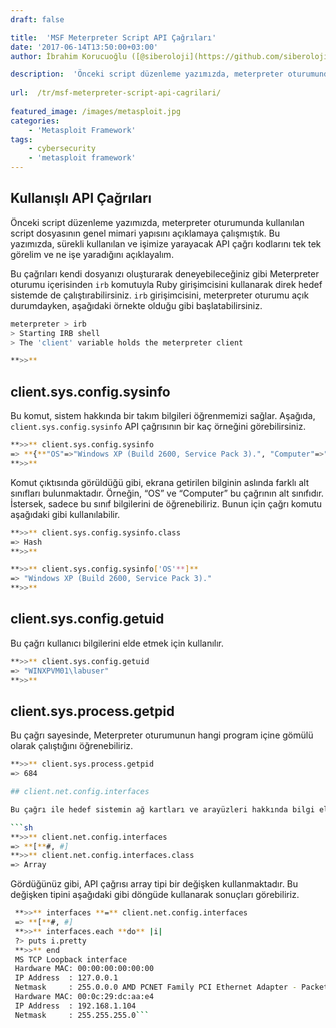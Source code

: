 ```yaml
---
draft: false

title:  'MSF Meterpreter Script API Çağrıları'
date: '2017-06-14T13:50:00+03:00'
author: İbrahim Korucuoğlu ([@siberoloji](https://github.com/siberoloji))

description:  'Önceki script düzenleme yazımızda, meterpreter oturumunda kullanılan script dosyasının genel mimari yapısını açıklamaya çalışmıştık. Bu yazımızda, sürekli kullanılan ve işimize yarayacak API çağrı kodlarını tek tek görelim ve ne işe yaradığını açıklayalım.' 
 
url:  /tr/msf-meterpreter-script-api-cagrilari/
 
featured_image: /images/metasploit.jpg
categories:
    - 'Metasploit Framework'
tags:
    - cybersecurity
    - 'metasploit framework'
---
```



## Kullanışlı API Çağrıları



Önceki script düzenleme yazımızda, meterpreter oturumunda kullanılan script dosyasının genel mimari yapısını açıklamaya çalışmıştık. Bu yazımızda, sürekli kullanılan ve işimize yarayacak API çağrı kodlarını tek tek görelim ve ne işe yaradığını açıklayalım.



Bu çağrıları kendi dosyanızı oluşturarak deneyebileceğiniz gibi Meterpreter oturumu içerisinden `irb` komutuyla Ruby girişimcisini kullanarak direk hedef sistemde de çalıştırabilirsiniz. `irb` girişimcisini, meterpreter oturumu açık durumdayken, aşağıdaki örnekte olduğu gibi başlatabilirsiniz.


```bash
meterpreter > irb
> Starting IRB shell
> The 'client' variable holds the meterpreter client

**>>**
```



## client.sys.config.sysinfo



Bu komut, sistem hakkında bir takım bilgileri öğrenmemizi sağlar. Aşağıda, `client.sys.config.sysinfo` API çağrısının bir kaç örneğini görebilirsiniz.


```bash
**>>** client.sys.config.sysinfo
=> **{**"OS"=>"Windows XP (Build 2600, Service Pack 3).", "Computer"=>"WINXPVM01"**}**
**>>**
```



Komut çıktısında görüldüğü gibi, ekrana getirilen bilginin aslında farklı alt sınıfları bulunmaktadır. Örneğin, “OS” ve “Computer” bu çağrının alt sınıfıdır. İstersek, sadece bu sınıf bilgilerini de öğrenebiliriz. Bunun için çağrı komutu aşağıdaki gibi kullanılabilir.


```bash
**>>** client.sys.config.sysinfo.class
=> Hash
**>>**
```


```bash
**>>** client.sys.config.sysinfo['OS'**]**
=> "Windows XP (Build 2600, Service Pack 3)."
**>>**
```



## client.sys.config.getuid



Bu çağrı kullanıcı bilgilerini elde etmek için kullanılır.


```bash
**>>** client.sys.config.getuid
=> "WINXPVM01\labuser"
**>>**
```



## client.sys.process.getpid



Bu çağrı sayesinde, Meterpreter oturumunun hangi program içine gömülü olarak çalıştığını öğrenebiliriz.


```bash
**>>** client.sys.process.getpid
=> 684

## client.net.config.interfaces

Bu çağrı ile hedef sistemin ağ kartları ve arayüzleri hakkında bilgi elde edebilirsiniz.

```sh
**>>** client.net.config.interfaces
=> **[**#, #]
**>>** client.net.config.interfaces.class
=> Array
```



Gördüğünüz gibi, API çağrısı array tipi bir değişken kullanmaktadır. Bu değişken tipini aşağıdaki gibi döngüde kullanarak sonuçları görebiliriz.


```bash
 **>>** interfaces **=** client.net.config.interfaces
 => **[**#, #]
 **>>** interfaces.each **do** |i|
 ?> puts i.pretty
 **>>** end
 MS TCP Loopback interface
 Hardware MAC: 00:00:00:00:00:00
 IP Address  : 127.0.0.1
 Netmask     : 255.0.0.0 AMD PCNET Family PCI Ethernet Adapter - Packet Scheduler Miniport
 Hardware MAC: 00:0c:29:dc:aa:e4
 IP Address  : 192.168.1.104
 Netmask     : 255.255.255.0```
